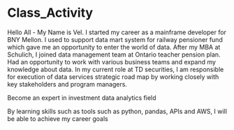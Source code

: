 # Class_Activity

Hello All - My Name is Vel. I started my career as a mainframe developer for BNY Mellon. I used to support data mart system for railway pensioner fund which gave me an opportunity to enter the world of data. After my MBA at Schulich, I joined data management team at Ontario teacher pension plan. Had an opportunity to work with various business teams and expand my knowledge about data. In my current role at TD securities, I am responsible for execution of data services strategic road map by working closely with key stakeholders and program managers.  

Become an expert in investment data analytics field 

By learning skills such as tools such as python, pandas, APIs and AWS, I will be able to achieve my career goals
